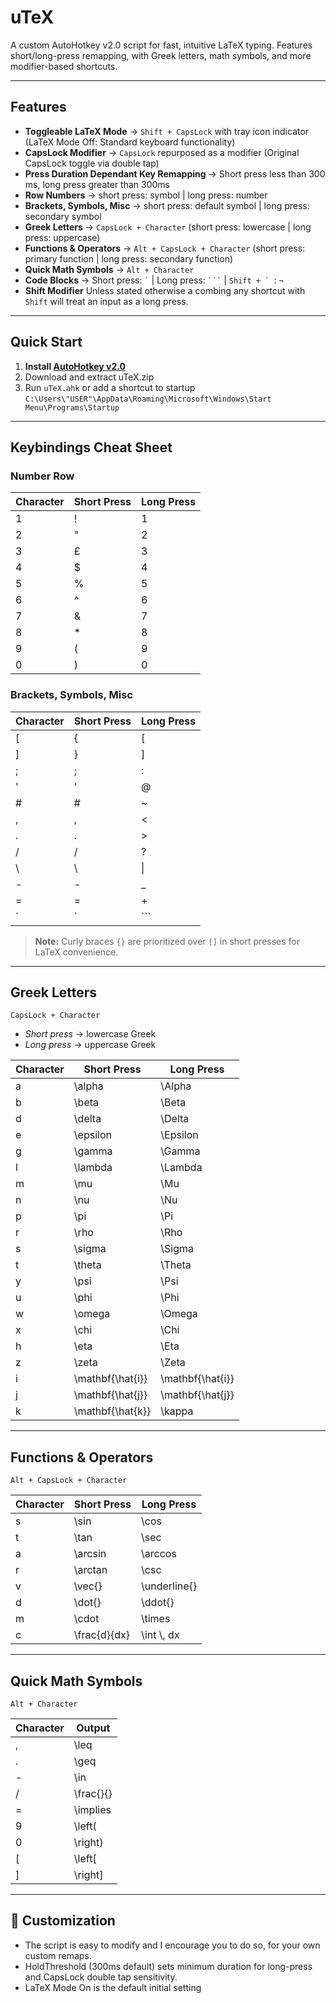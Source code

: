 # uTeX
A custom AutoHotkey v2.0 script for fast, intuitive LaTeX typing. Features short/long-press remapping, with Greek letters, math symbols, and more modifier-based shortcuts.

---

## Features

- **Toggleable LaTeX Mode** → `Shift + CapsLock` with tray icon indicator (LaTeX Mode Off: Standard keyboard functionality)
- **CapsLock Modifier** → `CapsLock` repurposed as a modifier (Original CapsLock toggle via double tap)
- **Press Duration Dependant Key Remapping** → Short press less than 300 ms, long press greater than 300ms
- **Row Numbers** → short press: symbol | long press: number
- **Brackets, Symbols, Misc** → short press: default symbol | long press: secondary symbol
- **Greek Letters** → `CapsLock + Character` (short press: lowercase | long press: uppercase)
- **Functions & Operators** → `Alt + CapsLock + Character` (short press: primary function | long press: secondary function)
- **Quick Math Symbols** → `Alt + Character`
- **Code Blocks** → Short press: `` ` `` | Long press: `` ``` `` | ``Shift + ` ``: `¬` 
- **Shift Modifier** Unless stated otherwise a combing any shortcut with `Shift` will treat an input as a long press.

---

## Quick Start

1. **Install [AutoHotkey v2.0](https://www.autohotkey.com/)**
2. Download and extract uTeX.zip
3. Run `uTeX.ahk` or add a shortcut to startup
   ```C:\Users\"USER"\AppData\Roaming\Microsoft\Windows\Start Menu\Programs\Startup```

---

## Keybindings Cheat Sheet

### Number Row

| Character | Short Press | Long Press |
|-----------|-------------|------------|
| 1         | !           | 1          |
| 2         | "           | 2          |
| 3         | £           | 3          |
| 4         | $           | 4          |
| 5         | %           | 5          |
| 6         | ^           | 6          |
| 7         | &           | 7          |
| 8         | *           | 8          |
| 9         | (           | 9          |
| 0         | )           | 0          |

### Brackets, Symbols, Misc

| Character | Short Press | Long Press |
|-----------|-------------|------------|
| [         | {           | [          |
| ]         | }           | ]          |
| ;         | ;           | :          |
| '         | '           | @          |
| #         | #           | ~          |
| ,         | ,           | <          |
| .         | .           | >          |
| /         | /           | ?          |
| \         | \           | \|         |
| -         | -           | _          |
| =         | =           | +          |
| `         | `           | ```        |

> **Note:** Curly braces `{}` are prioritized over `[]` in short presses for LaTeX convenience.

---

## Greek Letters
`CapsLock + Character`
- *Short press* → lowercase Greek
- *Long press* → uppercase Greek

| Character | Short Press      | Long Press       |
|-----------|------------------|------------------|
| a         | \alpha           | \Alpha           |
| b         | \beta            | \Beta            |
| d         | \delta           | \Delta           |
| e         | \epsilon         | \Epsilon         |
| g         | \gamma           | \Gamma           |
| l         | \lambda          | \Lambda          |
| m         | \mu              | \Mu              |
| n         | \nu              | \Nu              |
| p         | \pi              | \Pi              |
| r         | \rho             | \Rho             |
| s         | \sigma           | \Sigma           |
| t         | \theta           | \Theta           |
| y         | \psi             | \Psi             |
| u         | \phi             | \Phi             |
| w         | \omega           | \Omega           |
| x         | \chi             | \Chi             |
| h         | \eta             | \Eta             |
| z         | \zeta            | \Zeta            |
| i         | \mathbf{\hat{i}} | \mathbf{\hat{i}} |
| j         | \mathbf{\hat{j}} | \mathbf{\hat{j}} |
| k         | \mathbf{\hat{k}} | \kappa           |

---

## Functions & Operators
`Alt + CapsLock + Character`

| Character | Short Press     | Long Press     |
|-----------|-----------------|----------------|
| s         | \sin            | \cos           |
| t         | \tan            | \sec           |
| a         | \arcsin         | \arccos        |
| r         | \arctan         | \csc           |
| v         | \vec{}          | \underline{}   |
| d         | \dot{}          | \ddot{}        |
| m         | \cdot           | \times         |
| c         | \frac{d}{dx}    | \int \\, dx    |
---

## Quick Math Symbols  
`Alt + Character`

| Character | Output       |
|-----------|--------------|
| ,         | \leq         |
| .         | \geq         |
| -         | \in          |
| /         | \frac{}{}    |
| =         | \implies     |
| 9         | \left(       |
| 0         | \right)      |
| [         | \left[       |
| ]         | \right]      |

---

## 📝 Customization

- The script is easy to modify and I encourage you to do so, for your own custom remaps.
- HoldThreshold (300ms default) sets minimum duration for long-press and CapsLock double tap sensitivity.
- LaTeX Mode On is the default initial setting
